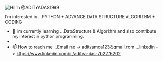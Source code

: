 ![Hi](https://user-images.githubusercontent.com/58718316/155718236-a33abae6-8d72-49ab-bb30-50519ca608aa.gif)I’m @ADITYADAS1999



 I’m interested in ...PYTHON + ADVANCE DATA STRUCTURE ALGORITHM + CODING
- 🌱 I’m currently learning ...DataStructure & Algorithm and also contribute my interest in python programming.
-  
- 📫 How to reach me ...Email me -> adityamca123@gmail.com
                     ...linkedin -> https://www.linkedin.com/in/aditya-das-7b2276202

<!---
ADITYADAS1999/ADITYADAS1999 is a ✨ special ✨ repository because its `README.md` (this file) appears on your GitHub profile.
You can click the Preview link to take a look at your changes.
--->

